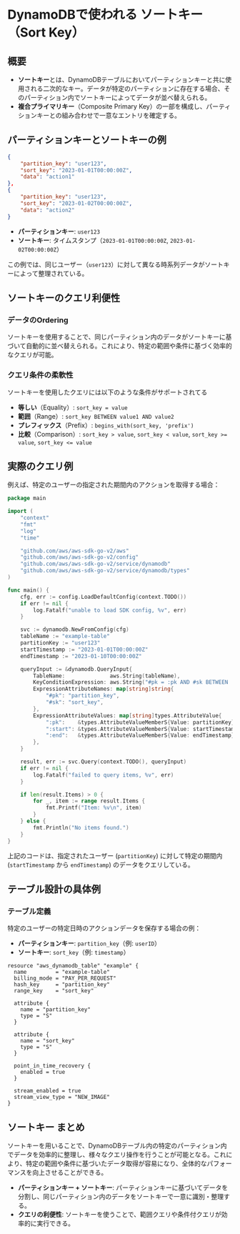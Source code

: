 # DynamoDBで使われる ソートキー（Sort Key）

## 概要

- **ソートキー**とは、DynamoDBテーブルにおいてパーティションキーと共に使用される二次的なキー。データが特定のパーティションに存在する場合、そのパーティション内でソートキーによってデータが並べ替えられる。
- **複合プライマリキー**（Composite Primary Key）の一部を構成し、パーティションキーとの組み合わせで一意なエントリを確定する。

## パーティションキーとソートキーの例

```json
{
    "partition_key": "user123",
    "sort_key": "2023-01-01T00:00:00Z",
    "data": "action1"
},
{
    "partition_key": "user123",
    "sort_key": "2023-01-02T00:00:00Z",
    "data": "action2"
}
```

- **パーティションキー**: `user123`
- **ソートキー**: タイムスタンプ（`2023-01-01T00:00:00Z`, `2023-01-02T00:00:00Z`）

この例では、同じユーザー（`user123`）に対して異なる時系列データがソートキーによって整理されている。

## ソートキーのクエリ利便性

### データのOrdering

ソートキーを使用することで、同じパーティション内のデータがソートキーに基づいて自動的に並べ替えられる。これにより、特定の範囲や条件に基づく効率的なクエリが可能。

### クエリ条件の柔軟性

ソートキーを使用したクエリには以下のような条件がサポートされてる

- **等しい**（Equality）: `sort_key = value`
- **範囲**（Range）: `sort_key BETWEEN value1 AND value2`
- **プレフィックス**（Prefix）: `begins_with(sort_key, 'prefix')`
- **比較**（Comparison）: `sort_key > value`, `sort_key < value`, `sort_key >= value`, `sort_key <= value`

## 実際のクエリ例

例えば、特定のユーザーの指定された期間内のアクションを取得する場合：

```go
package main

import (
    "context"
    "fmt"
    "log"
    "time"

    "github.com/aws/aws-sdk-go-v2/aws"
    "github.com/aws/aws-sdk-go-v2/config"
    "github.com/aws/aws-sdk-go-v2/service/dynamodb"
    "github.com/aws/aws-sdk-go-v2/service/dynamodb/types"
)

func main() {
    cfg, err := config.LoadDefaultConfig(context.TODO())
    if err != nil {
        log.Fatalf("unable to load SDK config, %v", err)
    }

    svc := dynamodb.NewFromConfig(cfg)
    tableName := "example-table"
    partitionKey := "user123"
    startTimestamp := "2023-01-01T00:00:00Z"
    endTimestamp := "2023-01-10T00:00:00Z"

    queryInput := &dynamodb.QueryInput{
        TableName:              aws.String(tableName),
        KeyConditionExpression: aws.String("#pk = :pk AND #sk BETWEEN :start AND :end"),
        ExpressionAttributeNames: map[string]string{
            "#pk": "partition_key",
            "#sk": "sort_key",
        },
        ExpressionAttributeValues: map[string]types.AttributeValue{
            ":pk":    &types.AttributeValueMemberS{Value: partitionKey},
            ":start": &types.AttributeValueMemberS{Value: startTimestamp},
            ":end":   &types.AttributeValueMemberS{Value: endTimestamp},
        },
    }

    result, err := svc.Query(context.TODO(), queryInput)
    if err != nil {
        log.Fatalf("failed to query items, %v", err)
    }

    if len(result.Items) > 0 {
        for _, item := range result.Items {
            fmt.Printf("Item: %v\n", item)
        }
    } else {
        fmt.Println("No items found.")
    }
}
```

上記のコードは、指定されたユーザー (`partitionKey`) に対して特定の期間内 (`startTimestamp` から `endTimestamp`) のデータをクエリしている。

## テーブル設計の具体例

### テーブル定義

特定のユーザーの特定日時のアクションデータを保存する場合の例：

- **パーティションキー**: `partition_key`（例: `userID`）
- **ソートキー**: `sort_key`（例: `timestamp`）

```hcl
resource "aws_dynamodb_table" "example" {
  name         = "example-table"
  billing_mode = "PAY_PER_REQUEST"
  hash_key     = "partition_key"
  range_key    = "sort_key"

  attribute {
    name = "partition_key"
    type = "S"
  }

  attribute {
    name = "sort_key"
    type = "S"
  }

  point_in_time_recovery {
    enabled = true
  }
  
  stream_enabled = true
  stream_view_type = "NEW_IMAGE"
}
```

## ソートキー まとめ

ソートキーを用いることで、DynamoDBテーブル内の特定のパーティション内でデータを効率的に整理し、様々なクエリ操作を行うことが可能となる。これにより、特定の範囲や条件に基づいたデータ取得が容易になり、全体的なパフォーマンスを向上させることができる。

- **パーティションキー + ソートキー**: パーティションキーに基づいてデータを分割し、同じパーティション内のデータをソートキーで一意に識別・整理する。
- **クエリの利便性**: ソートキーを使うことで、範囲クエリや条件付クエリが効率的に実行できる。
